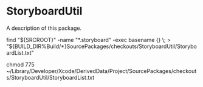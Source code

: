 # StoryboardUtil

A description of this package.

find "${SRCROOT}" -name "*.storyboard" -exec basename {} \; > "${BUILD_DIR%Build/*}SourcePackages/checkouts/StoryboardUtil/StoryboardList.txt"

chmod 775 ~/Library/Developer/Xcode/DerivedData/Project/SourcePackages/checkouts/StoryboardUtil/StoryboardList.txt
